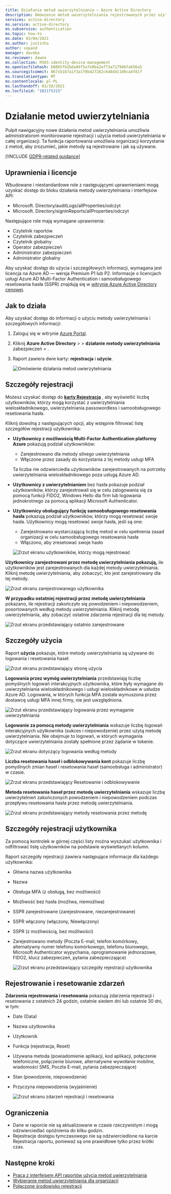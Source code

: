```yaml
---
title: Działanie metod uwierzytelniania — Azure Active Directory
description: Omówienie metod uwierzytelniania rejestrowanych przez użytkowników w celu logowania i resetowania haseł.
services: active-directory
ms.service: active-directory
ms.subservice: authentication
ms.topic: how-to
ms.date: 03/04/2021
ms.author: justinha
author: sopand
manager: daveba
ms.reviewer: dawoo
ms.collection: M365-identity-device-management
ms.openlocfilehash: b0865fb2bda04f5a7e9ba2ef73a717946fa656a5
ms.sourcegitcommit: 867cb1b7a1f3a1f0b427282c648d411d0ca4f81f
ms.translationtype: MT
ms.contentlocale: pl-PL
ms.lasthandoff: 03/20/2021
ms.locfileid: "102175315"
---
```

# <a name="authentication-methods-activity"></a>Działanie metod uwierzytelniania 

Pulpit nawigacyjny nowe działania metod uwierzytelniania umożliwia administratorom monitorowanie rejestracji i użycia metod uwierzytelniania w całej organizacji. Ta funkcja raportowania umożliwia organizacji korzystanie z metod, aby zrozumieć, jakie metody są rejestrowane i jak są używane.

[!INCLUDE [GDPR-related guidance](../../../includes/gdpr-dsr-and-stp-note.md)]

## <a name="permissions-and-licenses"></a>Uprawnienia i licencje

Wbudowane i niestandardowe role z następującymi uprawnieniami mogą uzyskać dostęp do bloku działania metody uwierzytelniania i interfejsów API:

- Microsoft. Directory/auditLogs/allProperties/odczyt
- Microsoft. Directory/signInReports/allProperties/odczyt

Następujące role mają wymagane uprawnienia:

- Czytelnik raportów
- Czytelnik zabezpieczeń
- Czytelnik globalny
- Operator zabezpieczeń
- Administrator zabezpieczeń
- Administrator globalny

 Aby uzyskać dostęp do użycia i szczegółowych informacji, wymagana jest licencja na Azure AD — wersja Premium P1 lub P2. Informacje o licencjach usługi Azure AD Multi-Factor Authentication i samoobsługowego resetowania hasła (SSPR) znajdują się w [witrynie Azure Active Directory cenowej](https://azure.microsoft.com/pricing/details/active-directory/).

## <a name="how-it-works"></a>Jak to działa

Aby uzyskać dostęp do informacji o użyciu metody uwierzytelniania i szczegółowych informacji:

1. Zaloguj się w witrynie [Azure Portal](https://portal.azure.com).
1. Kliknij **Azure Active Directory**  >    >  **działanie metody uwierzytelniania** zabezpieczeń  >  .
1. Raport zawiera dwie karty: **rejestracja** i **użycie**.

   ![Omówienie działania metod uwierzytelniania](media/how-to-authentication-methods-usage-insights/registration-usage-tabs.png)

## <a name="registration-details"></a>Szczegóły rejestracji

Możesz uzyskać dostęp do [**karty Rejestracja**](https://portal.azure.com/#blade/Microsoft_AAD_IAM/AuthMethodsOverviewBlade) , aby wyświetlić liczbę użytkowników, którzy mogą korzystać z uwierzytelniania wieloskładnikowego, uwierzytelniania passowordless i samoobsługowego resetowania hasła. 

Kliknij dowolną z następujących opcji, aby wstępnie filtrować listę szczegółów rejestracji użytkownika:

- **Użytkownicy z możliwością Multi-Factor Authentication platformy Azure** pokazują podział użytkowników:
  - Zarejestrowano dla metody silnego uwierzytelniania 
  - Włączone przez zasady do korzystania z tej metody usługi MFA 
  
  Ta liczba nie odzwierciedla użytkowników zarejestrowanych na potrzeby uwierzytelniania wieloskładnikowego poza usługą Azure AD. 
- **Użytkownicy z uwierzytelnianiem** bez hasła pokazuje podział użytkowników, którzy zarejestrowali się w celu zalogowania się za pomocą funkcji FIDO2, Windows Hello dla firm lub logowania jednokrotnego za pomocą aplikacji Microsoft Authenticator. 
- **Użytkownicy obsługujący funkcję samoobsługowego resetowania hasła** pokazują podział użytkowników, którzy mogą resetować swoje hasła. Użytkownicy mogą resetować swoje hasła, jeśli są one:
  - Zarejestrowano wystarczającą liczbę metod w celu spełnienia zasad organizacji w celu samoobsługowego resetowania hasła 
  - Włączono, aby zresetować swoje hasło 

  ![Zrzut ekranu użytkowników, którzy mogą rejestrować](media/how-to-authentication-methods-usage-insights/users-capable.png)

**Użytkownicy zarejestrowani przez metodę uwierzytelniania pokazują,** ile użytkowników jest zarejestrowanych dla każdej metody uwierzytelniania. Kliknij metodę uwierzytelniania, aby zobaczyć, kto jest zarejestrowany dla tej metody.

![Zrzut ekranu zarejestrowanego użytkownika](media/how-to-authentication-methods-usage-insights/users-registered.png)

**W przypadku ostatniej rejestracji przez metodę uwierzytelniania** pokazano, ile rejestracji zakończyło się powodzeniem i niepowodzeniem, posortowanych według metody uwierzytelniania. Kliknij metodę uwierzytelniania, aby zobaczyć ostatnie zdarzenia rejestracji dla tej metody.

![Zrzut ekranu przedstawiający ostatnio zarejestrowane](media/how-to-authentication-methods-usage-insights/recently-registered.png)

## <a name="usage-details"></a>Szczegóły użycia

Raport **użycia** pokazuje, które metody uwierzytelniania są używane do logowania i resetowania haseł.

![Zrzut ekranu przedstawiający stronę użycia](media/how-to-authentication-methods-usage-insights/usage-page.png)

**Logowania przez wymóg uwierzytelniania** przedstawiają liczbę pomyślnych logowań interakcyjnych użytkownika, które były wymagane do uwierzytelniania wieloskładnikowego i usługi wieloskładnikowe w usłudze Azure AD. Logowania, w których funkcja MFA została wymuszona przez dostawcę usługi MFA innej firmy, nie jest uwzględniona.

![Zrzut ekranu przedstawiający logowania przez wymaganie uwierzytelniania](media/how-to-authentication-methods-usage-insights/sign-ins-protected.png)

**Logowanie za pomocą metody uwierzytelniania** wskazuje liczbę logowań interakcyjnych użytkownika (sukces i niepowodzenie) przez użytą metodę uwierzytelniania. Nie obejmuje to logowań, w których wymagania dotyczące uwierzytelniania zostały spełnione przez żądanie w tokenie.

![Zrzut ekranu dotyczący logowania według metody](media/how-to-authentication-methods-usage-insights/sign-ins-by-method.png)

**Liczba resetowania haseł i odblokowywania kont** pokazuje liczbę pomyślnych zmian haseł i resetowania haseł (samoobsługa i administrator) w czasie.

![Zrzut ekranu przedstawiający Resetowanie i odblokowywanie](media/how-to-authentication-methods-usage-insights/password-changes.png)

**Metoda resetowania haseł przez metodę uwierzytelniania** wskazuje liczbę uwierzytelnień zakończonych powodzeniem i niepowodzeniem podczas przepływu resetowania hasła przez metodę uwierzytelniania.

![Zrzut ekranu przedstawiający metody resetowania przez metodę](media/how-to-authentication-methods-usage-insights/resets-by-method.png)

## <a name="user-registration-details"></a>Szczegóły rejestracji użytkownika 

Za pomocą kontrolek w górnej części listy można wyszukać użytkownika i odfiltrować listę użytkowników na podstawie wyświetlanych kolumn.

Raport szczegóły rejestracji zawiera następujące informacje dla każdego użytkownika:

- Główna nazwa użytkownika
- Nazwa
- Obsługa MFA (z obsługą, bez możliwości)
- Możliwość bez hasła (możliwa, niemożliwa)
- SSPR zarejestrowane (zarejestrowane, niezarejestrowane)
- SSPR włączony (włączony, Niewłączony)
- SSPR (z możliwością, bez możliwości) 
- Zarejestrowano metody (Poczta E-mail, telefon komórkowy, alternatywny numer telefonu komórkowego, telefonu biurowego, Microsoft Authenticator wypychania, oprogramowanie jednorazowe, FIDO2, klucz zabezpieczeń, pytania zabezpieczające)

  ![Zrzut ekranu przedstawiający szczegóły rejestracji użytkownika](media/how-to-authentication-methods-usage-insights/registration-details.png)

## <a name="registration-and-reset-events"></a>Rejestrowanie i resetowanie zdarzeń 

**Zdarzenia rejestrowania i resetowania** pokazują zdarzenia rejestracji i resetowania z ostatnich 24 godzin, ostatnie siedem dni lub ostatnie 30 dni, w tym:

- Date (Data)
- Nazwa użytkownika
- Użytkownik 
- Funkcja (rejestracja, Reset)
- Używana metoda (powiadomienie aplikacji, kod aplikacji, połączenie telefoniczne, połączenie biurowe, alternatywne wywołanie mobilne, wiadomości SMS, Poczta E-mail, pytania zabezpieczające)
- Stan (powodzenie, niepowodzenie)
- Przyczyna niepowodzenia (wyjaśnienie)

  ![Zrzut ekranu zdarzeń rejestracji i resetowania](media/how-to-authentication-methods-usage-insights/registration-and-reset-logs.png)

## <a name="limitations"></a>Ograniczenia

- Dane w raporcie nie są aktualizowane w czasie rzeczywistym i mogą odzwierciedlać opóźnienia do kilku godzin.
- Rejestracje dostępu tymczasowego nie są odzwierciedlone na karcie Rejestracja raportu, ponieważ są one prawidłowe tylko przez krótki czas.

## <a name="next-steps"></a>Następne kroki

- [Praca z interfejsem API raportów użycia metod uwierzytelniania](/graph/api/resources/authenticationmethods-usage-insights-overview?view=graph-rest-beta)
- [Wybieranie metod uwierzytelniania dla organizacji](concept-authentication-methods.md)
- [Połączone środowisko rejestracji](concept-registration-mfa-sspr-combined.md)
